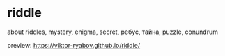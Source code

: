 # riddle
about riddles, mystery, enigma,  secret,  ребус,  тайна, puzzle,  conundrum

preview: https://viktor-ryabov.github.io/riddle/


